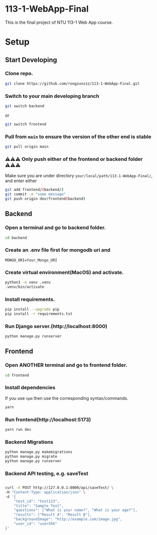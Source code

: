 # 113-1-WebApp-Final
This is the final project of NTU 113-1 Web App course.


# Setup
## Start Developing
### Clone repo.
```bash
git clone https://github.com/rongzunzzz/113-1-WebApp-Final.git
```

### Switch to your main developing branch
```bash
git switch backend
```
or
```bash
git switch frontend
```

### Pull from `main` to ensure the version of the other end is stable
```bash
git pull origin main
```

### ⚠️⚠️⚠️ Only push either of the frontend or backend folder ⚠️⚠️⚠️
Make sure you are under directory `your/local/path/113-1-WebApp-Final/`, and enter either
```bash
git add frontend/(backend/)
git commit -m "some message"
git push origin dev/frontend(backend)
```



## Backend
### Open a terminal and go to backend folder.
```bash
cd backend
```

### Create an .env file first for mongodb uri and 
```
MONGO_URI=Your_Mongo_URI
```

### Create virtual environment(MacOS) and activate.
```bash
python3 -m venv .venv
.venv/bin/activate
```

### Install requirements.
```bash
pip install --upgrade pip
pip install -r requirements.txt
```

### Run Django server.(http://localhost:8000)
```bash
python manage.py runserver
```

## Frontend
### Open ANOTHER terminal and go to frontend folder.
```bash
cd frontend
```

### Install dependencies
If you use `npm` then use the corresponding syntax/commands.
```bash
yarn
```

### Run frontend(http://localhost:5173)
```bash
yarn run dev
```

### Backend Migrations
```bash
python manage.py makemigrations 
python manage.py migrate 
python manage.py runserver
```

### Backend API testing, e.g. saveTest
```bash

curl -X POST http://127.0.0.1:8000/api/saveTest/ \
-H "Content-Type: application/json" \
-d '{
    "test_id": "test123",
    "title": "Sample Test",
    "questions": ["What is your name?", "What is your age?"],
    "results": ["Result A", "Result B"],
    "backgroundImage": "http://example.com/image.jpg",
    "user_id": "user456"
}'
```